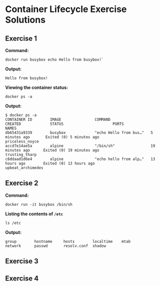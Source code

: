 # Container Lifecycle Exercise Solutions

## Exercise 1

**Command:**
```
docker run busybox echo Hello from busybox!`
```
**Output:**
```
Hello from busybox!
```

**Viewing the container status:**
```
docker ps -a
```

**Output:**
```
$ docker ps -a
CONTAINER ID        IMAGE               COMMAND                  CREATED             STATUS                      PORTS               NAMES
db65431a9339        busybox             "echo Hello from bus…"   5 minutes ago       Exited (0) 5 minutes ago                        priceless_noyce
accd7e14ae5a        alpine              "/bin/sh"                19 minutes ago      Exited (0) 19 minutes ago                       trusting_tharp
c6ddaad1d6e4        alpine              "echo hello from alp…"   13 hours ago        Exited (0) 13 hours ago                         upbeat_archimedes
```

## Exercise 2

**Command:**
```
docker run -it busybox /bin/sh
```
**Listing the contents of `/etc`**
```
ls /etc
```

**Output:**
```
group        hostname     hosts        localtime    mtab         network      passwd       resolv.conf  shadow
```


## Exercise 3

## Exercise 4

